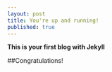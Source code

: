```yaml
---
layout: post
title: You're up and running!
published: true
---
```

**This is your first blog with Jekyll**

##Congratulations!